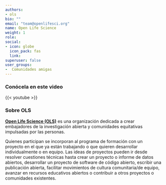 ```yaml
---
authors:
- ols
bio: ""
email: "team@openlifesci.org"
name: Open Life Science
weight: 1
role: 
social:
- icon: globe
  icon_pack: fas
  link: 
superuser: false
user_groups:
-  Comunidades amigas
---
```


### Conócela en este video

{{< youtube  >}} 

### Sobre OLS

**[Open Life Science (OLS)](https://openlifesci.org/)** es una organización dedicada a crear embajadores de la investigación abierta y comunidades equitativas impulsadas por las personas. 

Quienes participan se incorporan al programa de formación con un proyecto en el que ya están trabajando o que quieren desarrollar individualmente o en equipo. Las ideas de proyectos pueden ir desde resolver cuestiones técnicas hasta crear un proyecto o informe de datos abiertos, desarrollar un proyecto de software de código abierto, escribir una publicación abierta, facilitar movimientos de cultura comunitaria/de equipo, avanzar en recursos educativos abiertos o contribuir a otros proyectos o comunidades existentes.
